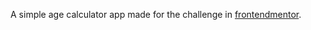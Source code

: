 A simple age calculator app made for the challenge in [frontendmentor](https://www.frontendmentor.io/challenges/age-calculator-app-dF9DFFpj-Q).